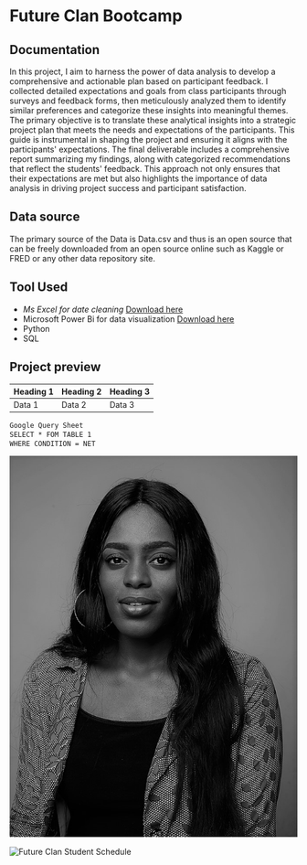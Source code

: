 # Future Clan Bootcamp
## Documentation 
In this project, I aim to harness the power of data analysis to develop a comprehensive and actionable plan based on participant feedback. I collected detailed expectations and goals from class participants through surveys and feedback forms, then meticulously analyzed them to identify similar preferences and categorize these insights into meaningful themes. The primary objective is to translate these analytical insights into a strategic project plan that meets the needs and expectations of the participants. This guide is instrumental in shaping the project and ensuring it aligns with the participants' expectations. The final deliverable includes a comprehensive report summarizing my findings, along with categorized recommendations that reflect the students' feedback. This approach not only ensures that their expectations are met but also highlights the importance of data analysis in driving project success and participant satisfaction.

## Data source 
The primary source of the Data is Data.csv and thus is an open source that can be freely downloaded from an open source online such as Kaggle or FRED or any other data repository site. 


## Tool Used

- *Ms Excel for date cleaning* [Download here](https://www.microsoft.com)
- Microsoft Power Bi for data visualization [Download here](https://powerbi.microsoft.com/en-us/downloads/)
- Python
- SQL


## Project preview

|Heading 1| Heading 2| Heading 3|
|---------|----------|-----------|
|Data 1| Data 2| Data 3|


```
Google Query Sheet
SELECT * FOM TABLE 1
WHERE CONDITION = NET

```


![](Personal.jpg)

![Future Clan Student Schedule](https://github.com/Reginatee/FCB-DA-Project-/assets/171021369/f71afc0f-4d22-46de-bff9-7c856f20ecfa)


